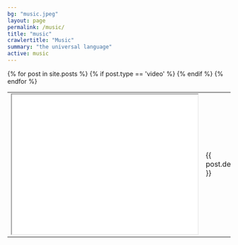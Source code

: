 ```yaml
---
bg: "music.jpeg"
layout: page
permalink: /music/
title: "music"
crawlertitle: "Music"
summary: "the universal language"
active: music
---
```

 <table style="width:100%">
{% for post in site.posts %}
  {% if post.type == 'video' %}
<tr>
 <td><iframe width="420" height="315"
  src="{{ post.link }}">
  </iframe></td><td> {{ post.description }}</td>
</tr>
  {% endif %}
{% endfor %}
</table> 
